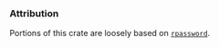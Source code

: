 
### Attribution

Portions of this crate are  loosely based on [`rpassword`](https://github.com/conradkleinespel/duck).
